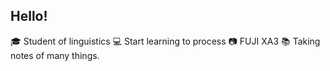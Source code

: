## Hello!
🎓 Student of linguistics
💻 Start learning to process
📷 FUJI XA3
📚 Taking notes of many things.
